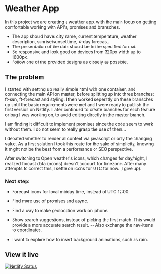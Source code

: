 # Weather App

In this project we are creating a weather app, with the main focus on getting comfortable working with API's, promises and bransches.

- The app should have: city name, current temperature, weather description, sunrise/sunset time, 4-day forecast.
- The presentation of the data should be in the specified format.
- Be responsive and look good on devices from 320px width up to 1600px.
- Follow one of the provided designs as closely as possible.

## The problem

I started with setting up really simple html with one container, and connecting the main API on master, before splitting up into three branches: ft-sun, ft-forecast and styling. I then worked seperatly on these bransches up until the basic requirements were met and I were ready to publish the first version on Netlify. I later continued to create branches for each feature or bug I was working on, to avoid editing directly in the master branch.

I am finding it difficult to implement promises since the code seem to work without them. I do not seem to really grasp the use of them...

I debated whether to render all content via javascript or only the changing value. As a first solution I took this route for the sake of simplicity, knowing it might not be the best from a performance or SEO perspective.

After switching to Open weather's icons, which changes for day/night, I realized forcast data (noons) doesn't account for timezone. After many attempts to correct this, I settle on icons for UTC for now. (I give up).

### Next step:

- Forecast icons for local midday time, instead of UTC 12:00.

- Find more use of promises and async.

- Find a way to make geolocation work on iphone.

- Show search suggestions, instead of picking the first match. This would provide a more accurate search result.
  -- Also exchange the nav-items to coordinates.

- I want to explore how to insert background animations, such as rain.

## View it live

[![Netlify Status](https://api.netlify.com/api/v1/badges/1c740839-c3b2-41e6-97f9-43a3d588e62d/deploy-status)](https://app.netlify.com/sites/sofias-weather-app/deploys)

